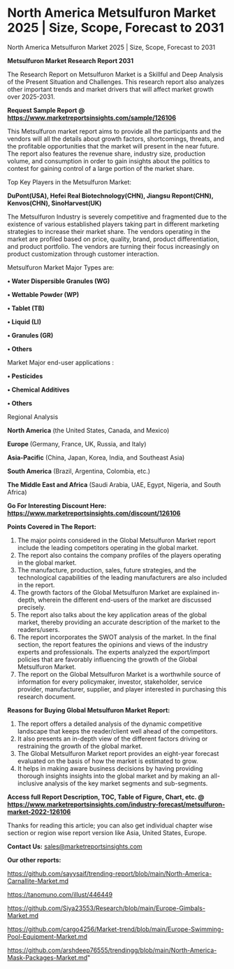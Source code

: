 # North America Metsulfuron Market 2025 | Size, Scope, Forecast to 2031
North America Metsulfuron Market 2025 | Size, Scope, Forecast to 2031

<strong>Metsulfuron Market Research Report 2031</strong>

The Research Report on Metsulfuron Market is a Skillful and Deep Analysis of the Present Situation and Challenges. This research report also analyzes other important trends and market drivers that will affect market growth over 2025-2031.

<strong>Request Sample Report @ <a href=https://www.marketreportsinsights.com/sample/126106>https://www.marketreportsinsights.com/sample/126106</a></strong>

This Metsulfuron market report aims to provide all the participants and the vendors will all the details about growth factors, shortcomings, threats, and the profitable opportunities that the market will present in the near future. The report also features the revenue share, industry size, production volume, and consumption in order to gain insights about the politics to contest for gaining control of a large portion of the market share.

Top Key Players in the Metsulfuron Market:

<strong>DuPont(USA), Hefei Real Biotechnology(CHN), Jiangsu Repont(CHN), Kenvos(CHN), SinoHarvest(UK)</strong>

The Metsulfuron Industry is severely competitive and fragmented due to the existence of various established players taking part in different marketing strategies to increase their market share. The vendors operating in the market are profiled based on price, quality, brand, product differentiation, and product portfolio. The vendors are turning their focus increasingly on product customization through customer interaction.

Metsulfuron Market Major Types are:

<strong>• Water Dispersible Granules (WG)

• Wettable Powder (WP)

• Tablet (TB)

• Liquid (LI)

• Granules (GR)

• Others</strong>

Market Major end-user applications :

<strong>• Pesticides

• Chemical Additives

• Others</strong>

Regional Analysis

</u><strong><b>North America</b></strong> (the United States, Canada, and Mexico)

<strong><b>Europe </b></strong>(Germany, France, UK, Russia, and Italy)

<strong><b>Asia-Pacific</b></strong> (China, Japan, Korea, India, and Southeast Asia)

<strong><b>South America</b></strong> (Brazil, Argentina, Colombia, etc.)

<strong><b>The Middle East and Africa</b></strong> (Saudi Arabia, UAE, Egypt, Nigeria, and South Africa)

<strong>Go For Interesting Discount Here: <a href=https://www.marketreportsinsights.com/discount/126106>https://www.marketreportsinsights.com/discount/126106</a></strong>

<strong>Points Covered in The Report:</strong>
<ol>
  <li>The major points considered in the Global Metsulfuron Market report include the leading competitors operating in the global market.</li>
  <li>The report also contains the company profiles of the players operating in the global market.</li>
  <li>The manufacture, production, sales, future strategies, and the technological capabilities of the leading manufacturers are also included in the report.</li>
  <li>The growth factors of the Global Metsulfuron Market are explained in-depth, wherein the different end-users of the market are discussed precisely.</li>
  <li>The report also talks about the key application areas of the global market, thereby providing an accurate description of the market to the readers/users.</li>
  <li>The report incorporates the SWOT analysis of the market. In the final section, the report features the opinions and views of the industry experts and professionals. The experts analyzed the export/import policies that are favorably influencing the growth of the Global Metsulfuron Market.</li>
  <li>The report on the Global Metsulfuron Market is a worthwhile source of information for every policymaker, investor, stakeholder, service provider, manufacturer, supplier, and player interested in purchasing this research document.</li>
</ol>
<strong>Reasons for Buying Global Metsulfuron Market Report:</strong>

<ol>
  <li>The report offers a detailed analysis of the dynamic competitive landscape that keeps the reader/client well ahead of the competitors.</li>
  <li>It also presents an in-depth view of the different factors driving or restraining the growth of the global market.</li>
  <li>The Global Metsulfuron Market report provides an eight-year forecast evaluated on the basis of how the market is estimated to grow.</li>
  <li>It helps in making aware business decisions by having providing thorough insights insights into the global market and by making an all-inclusive analysis of the key market segments and sub-segments.</li>
</ol>
<strong>Access full Report Description, TOC, Table of Figure, Chart, etc. @ <a href=https://www.marketreportsinsights.com/industry-forecast/metsulfuron-market-2022-126106>https://www.marketreportsinsights.com/industry-forecast/metsulfuron-market-2022-126106</a></strong>


Thanks for reading this article; you can also get individual chapter wise section or region wise report version like Asia, United States, Europe.

<strong>Contact Us:</strong>
sales@marketreportsinsights.com

<strong>Our other reports:</strong>

<a href=https://github.com/sayysaif/trending-report/blob/main/North-America-Carnallite-Market.md>https://github.com/sayysaif/trending-report/blob/main/North-America-Carnallite-Market.md</a>

<a href=https://tanomuno.com/illust/446449>https://tanomuno.com/illust/446449</a>

<a href=https://github.com/Siya23553/Research/blob/main/Europe-Gimbals-Market.md>https://github.com/Siya23553/Research/blob/main/Europe-Gimbals-Market.md</a>

<a href=https://github.com/cargo4256/Market-trend/blob/main/Europe-Swimming-Pool-Equipment-Market.md>https://github.com/cargo4256/Market-trend/blob/main/Europe-Swimming-Pool-Equipment-Market.md</a>

<a href=https://github.com/arshdeep76555/trendingg/blob/main/North-America-Mask-Packages-Market.md>https://github.com/arshdeep76555/trendingg/blob/main/North-America-Mask-Packages-Market.md</a>"
